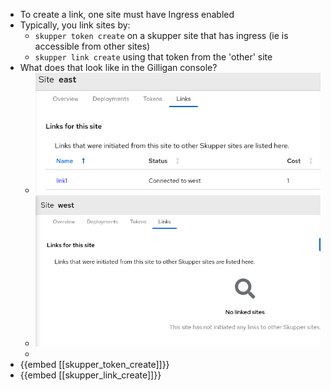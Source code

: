 - To create a link, one site must have Ingress enabled
- Typically, you link sites by:
	- `skupper token create` on a skupper site that has ingress (ie is accessible from other sites)
	- `skupper link create` using that token from the 'other' site
- What does that look like in the Gilligan console?
	- ![image.png](../assets/image_1658150797859_0.png)
	- ![image.png](../assets/image_1658150821109_0.png)
	-
- {{embed [[skupper_token_create]]}}
- {{embed [[skupper_link_create]]}}